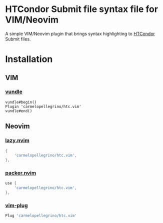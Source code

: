 # HTCondor Submit file syntax file for VIM/Neovim
A simple VIM/Neovim plugin that brings syntax highlighting to
[HTCondor](https://htcondor.org/) Submit files.

# Installation

## VIM

### [vundle](https://github.com/VundleVim/Vundle.vim)
```vim
vundle#begin()
Plugin 'carmelopellegrino/htc.vim'
vundle#end()
```

## Neovim

### [lazy.nvim](https://github.com/folke/lazy.nvim)

```lua
{
    'carmelopellegrino/htc.vim',
},
```

### [packer.nvim](https://github.com/wbthomason/packer.nvim)

```lua
use {
    'carmelopellegrino/htc.vim',
},
```

### [vim-plug](https://github.com/junegunn/vim-plug)

```lua
Plug 'carmelopellegrino/htc.vim'
```
